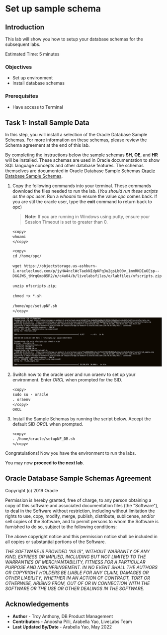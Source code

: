 # Set up sample schema

## Introduction
This lab will show you how to setup your database schemas for the subsequent labs.

Estimated Time: 5 minutes

### Objectives
- Set up environment
- Install database schemas

### Prerequisites
- Have access to Terminal

## Task 1: Install Sample Data

In this step, you will install a selection of the Oracle Database Sample Schemas.  For more information on these schemas, please review the Schema agreement at the end of this lab.

By completing the instructions below the sample schemas **SH**, **OE**, and **HR** will be installed. These schemas are used in Oracle documentation to show SQL language concepts and other database features. The schemas themselves are documented in Oracle Database Sample Schemas [Oracle Database Sample Schemas](https://www.oracle.com/pls/topic/lookup?ctx=dblatest&id=COMSC).

1.  Copy the following commands into your terminal. These commands download the files needed to run the lab.  (*You should run these scripts as the opc user*.  Run a *whoami* to ensure the value *opc* comes back.  If you are stil the oracle user, type the **exit** command to return back to opc)

    >**Note:** If you are running in Windows using putty, ensure your Session Timeout is set to greater than 0.

    ```
    <copy>
    whoami
    </copy>
    ```

    ````
    <copy>
    cd /home/opc/

    wget https://objectstorage.us-ashburn-1.oraclecloud.com/p/jyHA4nclWcTaekNIdpKPq3u2gsLb00v_1mmRKDIuOEsp--D6GJWS_tMrqGmb85R2/n/c4u04/b/livelabsfiles/o/labfiles/nfscripts.zip

    unzip nfscripts.zip;

    chmod +x *.sh

    /home/opc/setupNF.sh
    </copy>
    ````

    ![Setup script](./images/setupscript.png " " )


2.  Switch now to the oracle user and run oraenv to set up your environment.  Enter *ORCL* when prompted for the SID.
    ````
    <copy>
    sudo su - oracle
    . oraenv
    </copy>
    ORCL
    ````

3.  Install the Sample Schemas by running the script below. Accept the default SID *ORCL* when prompted.

    ````
    <copy>
    . /home/oracle/setupNF_DB.sh
    </copy>
    ````

Congratulations! Now you have the environment to run the labs.

You may now **proceed to the next lab**.

## Oracle Database Sample Schemas Agreement

Copyright (c) 2019 Oracle

Permission is hereby granted, free of charge, to any person obtaining a copy of this software and associated documentation files (the "Software"), to deal in the Software without restriction, including without limitation the rights to use, copy, modify, merge, publish, distribute, sublicense, and/or sell copies of the Software, and to permit persons to whom the Software is furnished to do so, subject to the following conditions:

The above copyright notice and this permission notice shall be included in all copies or substantial portions of the Software.

*THE SOFTWARE IS PROVIDED "AS IS", WITHOUT WARRANTY OF ANY KIND, EXPRESS OR IMPLIED, INCLUDING BUT NOT LIMITED TO THE WARRANTIES OF MERCHANTABILITY, FITNESS FOR A PARTICULAR PURPOSE AND NONINFRINGEMENT. IN NO EVENT SHALL THE AUTHORS OR COPYRIGHT HOLDERS BE LIABLE FOR ANY CLAIM, DAMAGES OR OTHER LIABILITY, WHETHER IN AN ACTION OF CONTRACT, TORT OR OTHERWISE, ARISING FROM, OUT OF OR IN CONNECTION WITH THE SOFTWARE OR THE USE OR OTHER DEALINGS IN THE SOFTWARE.*

## **Acknowledgements**

- **Author** - Troy Anthony, DB Product Management
- **Contributors** - Anoosha Pilli, Arabella Yao, LiveLabs Team
- **Last Updated By/Date** - Arabella Yao, May 2022